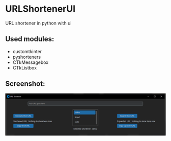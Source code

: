 # URLShortenerUI
URL shortener in python with ui

## Used modules:
- customtkinter
- pyshorteners
- CTkMessagebox
- CTkListbox

## Screenshot:
![Program screenshot](https://github.com/KiTant/URLShortenerUI/blob/main/ScreenshotOfProgram.PNG)

